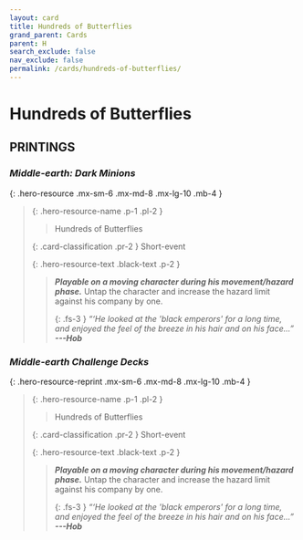 ```yaml
---
layout: card
title: Hundreds of Butterflies
grand_parent: Cards
parent: H
search_exclude: false
nav_exclude: false
permalink: /cards/hundreds-of-butterflies/
---
```


# Hundreds of Butterflies


## PRINTINGS


### _Middle-earth: Dark Minions_

{: .hero-resource .mx-sm-6 .mx-md-8 .mx-lg-10 .mb-4 }
> {: .hero-resource-name .p-1 .pl-2 }
> > <div class="card-mp"></div>
> > <div class="card-name">Hundreds of Butterflies</div>
>
> {: .card-classification .pr-2 }
> Short-event
>
> {: .hero-resource-text .black-text .p-2 }
> > ***Playable on a moving character during his movement/hazard phase.*** Untap the character and increase the hazard limit against his company by one. 
> > 
> > {: .fs-3 } 
> > _“‘He looked at the 'black emperors' for a long time, and enjoyed the feel of the breeze in his hair and on his face...”_ ***---&#65279;Hob*** 
> 

### _Middle-earth Challenge Decks_

{: .hero-resource-reprint .mx-sm-6 .mx-md-8 .mx-lg-10 .mb-4 }
> {: .hero-resource-name .p-1 .pl-2 }
> > <div class="card-mp"></div>
> > <div class="card-name">Hundreds of Butterflies</div>
>
> {: .card-classification .pr-2 }
> Short-event
>
> {: .hero-resource-text .black-text .p-2 }
> > ***Playable on a moving character during his movement/hazard phase.*** Untap the character and increase the hazard limit against his company by one. 
> > 
> > {: .fs-3 } 
> > _“‘He looked at the 'black emperors' for a long time, and enjoyed the feel of the breeze in his hair and on his face...”_ ***---&#65279;Hob*** 
> 
